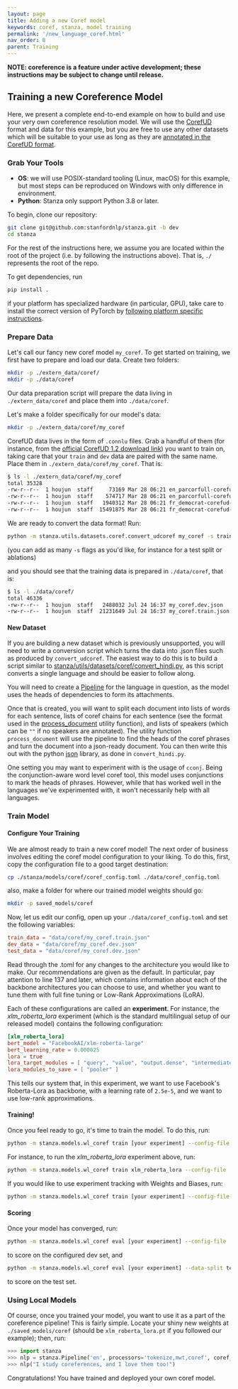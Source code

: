 ```yaml
---
layout: page
title: Adding a new Coref model
keywords: coref, stanza, model training
permalink: '/new_language_coref.html'
nav_order: 8
parent: Training
---
```


**NOTE: coreference is a feature under active development; these instructions may be subject to change until release.**

## Training a new Coreference Model

Here, we present a complete end-to-end example on how to build and use your very own coreference resolution model. We will use the [CorefUD](https://ufal.mff.cuni.cz/corefud) format and data for this example, but you are free to use any other datasets which will be suitable to your use as long as they are [annotated in the CorefUD format](https://ufal.mff.cuni.cz/~popel/corefud-1.0/corefud-1.0-format.pdf).

### Grab Your Tools

- **OS**: we will use POSIX-standard tooling (Linux, macOS) for this example, but most steps can be reproduced on Windows with only difference in environment.
- **Python**: Stanza only support Python 3.8 or later.

To begin, clone our repository:

<!-- TODO CHANGE THIS TO DEV UPON RELEASE -->

```bash
git clone git@github.com:stanfordnlp/stanza.git -b dev
cd stanza
```

For the rest of the instructions here, we assume you are located within the root of the project (i.e. by following the instructions above). That is, `./` represents the root of the repo.

To get dependencies, run 

```bash
pip install .
```

if your platform has specialized hardware (in particular, GPU), take care to install the correct version of PyTorch by [following platform specific instructions](https://pytorch.org/).

### Prepare Data

Let's call our fancy new coref model `my_coref`. To get started on training, we first have to prepare and load our data. Create two folders:

```bash
mkdir -p ./extern_data/coref/
mkdir -p ./data/coref
```

Our data preparation script will prepare the data living in `./extern_data/coref` and place them into `./data/coref`.

Let's make a folder specifically for our model's data:

```bash
mkdir -p ./extern_data/coref/my_coref
```

CorefUD data lives in the form of `.connlu` files. Grab a handful of them (for instance, from the [official CorefUD 1.2 download link](https://lindat.mff.cuni.cz/repository/xmlui/bitstream/handle/11234/1-5478/CorefUD-1.2-public.zip)) you want to train on, taking care that your `train` and `dev` data are paired with the same name. Place them in `./extern_data/coref/my_coref`. That is:

```bash
$ ls -l ./extern_data/coref/my_coref
total 35328
-rw-r--r--  1 houjun  staff     73169 Mar 28 06:21 en_parcorfull-corefud-dev.conllu
-rw-r--r--  1 houjun  staff    574717 Mar 28 06:21 en_parcorfull-corefud-train.conllu
-rw-r--r--  1 houjun  staff   1940312 Mar 28 06:21 fr_democrat-corefud-dev.conllu
-rw-r--r--  1 houjun  staff  15491875 Mar 28 06:21 fr_democrat-corefud-train.conllu
```

We are ready to convert the data format! Run:

```bash
python -m stanza.utils.datasets.coref.convert_udcoref my_coref -s train -s dev
```

(you can add as many `-s` flags as you'd like, for instance for a test split or ablations)

and you should see that the training data is prepared in `./data/coref`, that is:

```bash
$ ls -l ./data/coref/
total 46336
-rw-r--r--  1 houjun  staff   2488032 Jul 24 16:37 my_coref.dev.json
-rw-r--r--  1 houjun  staff  21231649 Jul 24 16:37 my_coref.train.json
```

#### New Dataset

If you are building a new dataset which is previously unsupported, you
will need to write a conversion script which turns the data into .json
files such as produced by `convert_udcoref`.  The easiest way to do this
is to build a script similar to
[stanza/utils/datasets/coref/convert_hindi.py](https://github.com/stanfordnlp/stanza/blob/af3d42b70ef2d82d96f410214f98dd17dd983f51/stanza/utils/datasets/coref/convert_hindi.py),
as this script converts a single language and should be easier to follow along.

You will need to create a [Pipeline](getting_started.md#building-a-pipeline)
for the language in question, as the model uses the heads of
dependencies to form its attachments.

Once that is created, you will want to split each document into lists
of words for each sentence, lists of coref chains for each sentence
(see the format used in the
[process_document](https://github.com/stanfordnlp/stanza/blob/af3d42b70ef2d82d96f410214f98dd17dd983f51/stanza/utils/datasets/coref/utils.py#L61)
utility function), and lists of speakers (which can be `""` if no
speakers are annotated).  The utility function `process_document` will
use the pipeline to find the heads of the coref phrases and turn the
document into a json-ready document.  You can then write this out with
the python [json](https://docs.python.org/3/library/json.html)
library, as done in `convert_hindi.py`.

One setting you may want to experiment with is the usage of `cconj`.
Being the conjunction-aware word level coref tool, this model uses
conjunctions to mark the heads of phrases.  However, while that has
worked well in the languages we've experimented with, it won't
necessarily help with all languages.

### Train Model

#### Configure Your Training

We are almost ready to train a new coref model! The next order of business involves editing the coref model configuration to your liking. To do this, first, copy the configuration file to a good target destination:

```bash
cp ./stanza/models/coref/coref_config.toml ./data/coref_config.toml
```

also, make a folder for where our trained model weights should go:

```bash
mkdir -p saved_models/coref
```

Now, let us edit our config, open up your `./data/coref_config.toml` and set the following variables:

```toml
train_data = "data/coref/my_coref.train.json"
dev_data = "data/coref/my_coref.dev.json"
test_data = "data/coref/my_coref.dev.json"
```

Read through the .toml for any changes to the architecture you would like to make. Our recommendations are given as the default. In particular, pay attention to line 137 and later, which contains information about each of the backbone architectures you can choose to use, and whether you want to tune them with full fine tuning or Low-Rank Approximations (LoRA).

Each of these configurations are called an **experiment**. For instance, the *xlm_roberta_lora* experiment (which is the standard multilingual setup of our released model) contains the following configuration:

```toml
[xlm_roberta_lora]
bert_model = "FacebookAI/xlm-roberta-large"
bert_learning_rate = 0.000025
lora = true
lora_target_modules = [ "query", "value", "output.dense", "intermediate.dense" ]
lora_modules_to_save = [ "pooler" ]
```

This tells our system that, in this experiment, we want to use Facebook's Roberta-Lora as backbone, with a learning rate of `2.5e-5`, and we want to use low-rank approximations.

#### Training!
Once you feel ready to go, it's time to train the model. To do this, run:

```bash
python -m stanza.models.wl_coref train [your experiment] --config-file ./data/coref_config.toml
```

For instance, to run the *xlm_roberta_lora* experiment above, run:

```bash
python -m stanza.models.wl_coref train xlm_roberta_lora --config-file ./data/coref_config.toml
```

If you would like to use experiment tracking with Weights and Biases, run:

```bash
python -m stanza.models.wl_coref train [your experiment] --config-file ./data/coref_config.toml --wandb
```

#### Scoring

Once your model has converged, run:

```bash
python -m stanza.models.wl_coref eval [your experiment] --config-file ./data/coref_config.toml
```

to score on the configured dev set, and 

```bash
python -m stanza.models.wl_coref eval [your experiment] --data-split test --config-file ./data/coref_config.toml
```

to score on the test set.

### Using Local Models

Of course, once you trained your model, you want to use it as a part of the coreference pipeline! This is fairly simple. Locate your shiny new weights at `./saved_models/coref` (should be `xlm_roberta_lora.pt` if you followed our example); then, run:

```python
>>> import stanza
>>> nlp = stanza.Pipeline('en', processors='tokenize,mwt,coref', coref_model_path="./saved_models/coref/xlm_roberta_lora.pt")
>>> nlp("I study coreferences, and I love them too!")
```

Congratulations! You have trained and deployed your own coref model.
